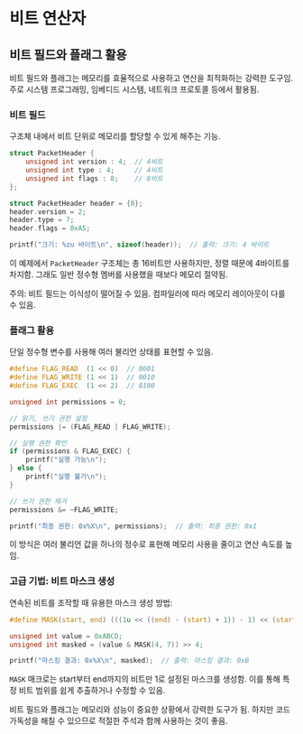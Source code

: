# 비트 연산자

## 비트 필드와 플래그 활용

비트 필드와 플래그는 메모리를 효율적으로 사용하고 연산을 최적화하는 강력한 도구임. 주로 시스템 프로그래밍, 임베디드 시스템, 네트워크 프로토콜 등에서 활용됨.

### 비트 필드

구조체 내에서 비트 단위로 메모리를 할당할 수 있게 해주는 기능.

```c
struct PacketHeader {
    unsigned int version : 4;  // 4비트
    unsigned int type : 4;     // 4비트
    unsigned int flags : 8;    // 8비트
};

struct PacketHeader header = {0};
header.version = 2;
header.type = 7;
header.flags = 0xA5;

printf("크기: %zu 바이트\n", sizeof(header));  // 출력: 크기: 4 바이트
```

이 예제에서 `PacketHeader` 구조체는 총 16비트만 사용하지만, 정렬 때문에 4바이트를 차지함. 그래도 일반 정수형 멤버를 사용했을 때보다 메모리 절약됨.

주의: 비트 필드는 이식성이 떨어질 수 있음. 컴파일러에 따라 메모리 레이아웃이 다를 수 있음.

### 플래그 활용

단일 정수형 변수를 사용해 여러 불리언 상태를 표현할 수 있음.

```c
#define FLAG_READ  (1 << 0)  // 0001
#define FLAG_WRITE (1 << 1)  // 0010
#define FLAG_EXEC  (1 << 2)  // 0100

unsigned int permissions = 0;

// 읽기, 쓰기 권한 설정
permissions |= (FLAG_READ | FLAG_WRITE);

// 실행 권한 확인
if (permissions & FLAG_EXEC) {
    printf("실행 가능\n");
} else {
    printf("실행 불가\n");
}

// 쓰기 권한 제거
permissions &= ~FLAG_WRITE;

printf("최종 권한: 0x%X\n", permissions);  // 출력: 최종 권한: 0x1
```

이 방식은 여러 불리언 값을 하나의 정수로 표현해 메모리 사용을 줄이고 연산 속도를 높임.

### 고급 기법: 비트 마스크 생성

연속된 비트를 조작할 때 유용한 마스크 생성 방법:

```c
#define MASK(start, end) (((1u << ((end) - (start) + 1)) - 1) << (start))

unsigned int value = 0xABCD;
unsigned int masked = (value & MASK(4, 7)) >> 4;

printf("마스킹 결과: 0x%X\n", masked);  // 출력: 마스킹 결과: 0xB
```

`MASK` 매크로는 start부터 end까지의 비트만 1로 설정된 마스크를 생성함. 이를 통해 특정 비트 범위를 쉽게 추출하거나 수정할 수 있음.

비트 필드와 플래그는 메모리와 성능이 중요한 상황에서 강력한 도구가 됨. 하지만 코드 가독성을 해칠 수 있으므로 적절한 주석과 함께 사용하는 것이 좋음.
